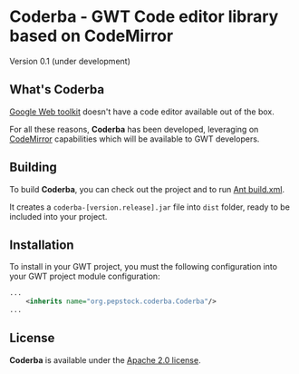 Coderba - GWT Code editor library based on CodeMirror
=====================================================

Version 0.1 (under development)

What's Coderba
--------

[Google Web toolkit](http://www.gwtproject.org/) doesn't have a code editor available out of the box.

For all these reasons, **Coderba** has been developed, leveraging on [CodeMirror](https://codemirror.net/) capabilities which will be available to GWT developers.

Building
--------

To build **Coderba**, you can check out the project and to run [Ant build.xml](https://github.com/pepstock-org/Coderba/blob/master/build.xml).

It creates a `coderba-[version.release].jar` file into `dist` folder, ready to be included into your project.

Installation
------------

To install in your GWT project, you must the following configuration into your GWT project module configuration:

```xml
...
    <inherits name="org.pepstock.coderba.Coderba"/>
...
```

License
-------

**Coderba** is available under the [Apache 2.0 license](https://www.apache.org/licenses/LICENSE-2.0).
